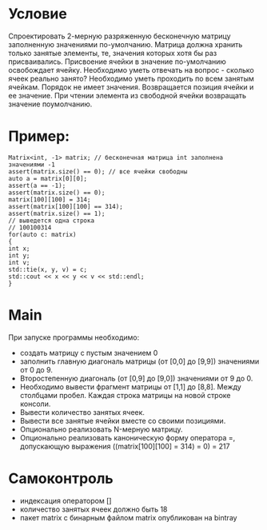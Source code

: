 
# Условие
Спроектировать 2-мерную разряженную бесконечную матрицу заполненную значениями по-умолчанию. Матрица должна хранить только занятые элементы, те, значения которых хотя бы раз присваивались.
Присвоение ячейки в значение по-умолчанию освобождает ячейку.
Необходимо уметь отвечать на вопрос - сколько ячеек реально занято?
Необходимо уметь проходить по всем занятым ячейкам.
Порядок не имеет значения.
Возвращается позиция ячейки и ее значение.
При чтении элемента из свободной ячейки возвращать значение поумолчанию.

# Пример:
```
Matrix<int, -1> matrix; // бесконечная матрица int заполнена значениями -1
assert(matrix.size() == 0); // все ячейки свободны
auto a = matrix[0][0];
assert(a == -1);
assert(matrix.size() == 0);
matrix[100][100] = 314;
assert(matrix[100][100] == 314);
assert(matrix.size() == 1);
// выведется одна строка
// 100100314
for(auto c: matrix)
{
int x;
int y;
int v;
std::tie(x, y, v) = c;
std::cout << x << y << v << std::endl;
}
```

# Main
При запуске программы необходимо:
 * создать матрицу с пустым значением 0
 * заполнить главную диагональ матрицы (от [0,0] до [9,9]) значениями от 0 до 9.
 * Второстепенную диагональ (от [0,9] до [9,0]) значениями от 9 до 0.
 * Необходимо вывести фрагмент матрицы от [1,1] до [8,8]. Между столбцами пробел. Каждая строка матрицы на новой строке консоли.
 * Вывести количество занятых ячеек.
 * Вывести все занятые ячейки вместе со своими позициями.
 * Опционально реализовать N-мерную матрицу.
 * Опционально реализовать каноническую форму оператора =, допускающую выражения ((matrix[100][100] = 314) = 0) = 217

# Самоконтроль
* индексация оператором []
* количество занятых ячеек должно быть 18
* пакет matrix с бинарным файлом matrix опубликован на bintray